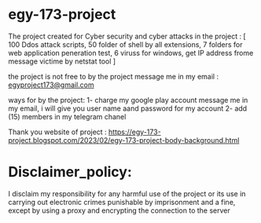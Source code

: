 # egy-173-project

The project created for Cyber security and cyber attacks
in the project : [ 100 Ddos attack scripts, 50 folder of shell by all extensions, 7 folders for web application peneration test, 6 viruss for windows, get IP address frome message victime by netstat tool ]

the project is not free 
to by the project message me in my email : egyproject173@gmail.com

ways for by the project:
1- charge my google play account message me in my email, i will give you user name aand password for my account
2- add (15) members in my telegram chanel 

Thank you 
website of project : https://egy-173-project.blogspot.com/2023/02/egy-173-project-body-background.html

# Disclaimer_policy:
I disclaim my responsibility for any harmful use of the project or its use in carrying out electronic crimes punishable by imprisonment and a fine, except by using a proxy and encrypting the connection to the server

